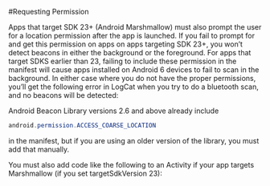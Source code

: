 #Requesting Permission

Apps that target SDK 23+ (Android Marshmallow) must also prompt the user for a location permission after the app is launched. If you fail to prompt for and get this permission on apps on apps targeting SDK 23+, you won’t detect beacons in either the background or the foreground. For apps that target SDKS earlier than 23, failing to include these permission in the manifest will cause apps installed on Android 6 devices to fail to scan in the background. In either case where you do not have the proper permissions, you’ll get the following error in LogCat when you try to do a bluetooth scan, and no beacons will be detected:


Android Beacon Library versions 2.6 and above already include 
```java
android.permission.ACCESS_COARSE_LOCATION
``` 
in the manifest, but if you are using an older version of the library, you must add that manually. 

You must also add code like the following to an Activity if your app targets Marshmallow (if you set targetSdkVersion 23):
